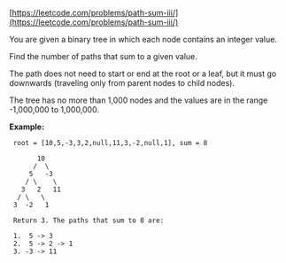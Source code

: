 [https://leetcode.com/problems/path-sum-iii/](https://leetcode.com/problems/path-sum-iii/)

You are given a binary tree in which each node contains an integer value.

Find the number of paths that sum to a given value.

The path does not need to start or end at the root or a leaf, but it must go downwards (traveling only from parent nodes to child nodes).

The tree has no more than 1,000 nodes and the values are in the range -1,000,000 to 1,000,000.

**Example:**
```
 root = [10,5,-3,3,2,null,11,3,-2,null,1], sum = 8

       10
      /  \
     5   -3
    / \    \
   3   2   11
  / \   \
 3  -2   1

 Return 3. The paths that sum to 8 are:

 1.  5 -> 3
 2.  5 -> 2 -> 1
 3. -3 -> 11
```
